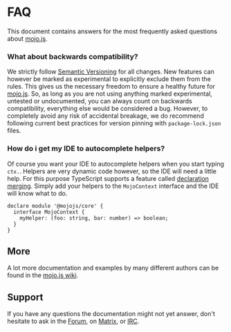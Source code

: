 
# FAQ

This document contains answers for the most frequently asked questions about [mojo.js](https://mojojs.org).

### What about backwards compatibility?

We strictly follow [Semantic Versioning](https://semver.org) for all changes. New features can however be marked as
experimental to explicitly exclude them from the rules. This gives us the necessary freedom to ensure a healthy future
for [mojo.js](https://mojojs.org). So, as long as you are not using anything marked experimental, untested or
undocumented, you can always count on backwards compatibility, everything else would be considered a bug. However, to
completely avoid any risk of accidental breakage, we do recommend following current best practices for version pinning
with `package-lock.json` files.

### How do i get my IDE to autocomplete helpers?

Of course you want your IDE to autocomplete helpers when you start typing `ctx.`. Helpers are very dynamic code
however, so the IDE will need a little help. For this purpose TypeScript supports a feature called
[declaration merging](https://www.typescriptlang.org/docs/handbook/declaration-merging.html). Simply add your helpers
to the `MojoContext` interface and the IDE will know what to do.

```
declare module '@mojojs/core' {
  interface MojoContext {
    myHelper: (foo: string, bar: number) => boolean;
  }
}
```

## More

A lot more documentation and examples by many different authors can be found in the
[mojo.js wiki](https://github.com/mojolicious/mojo.js/wiki).

## Support

If you have any questions the documentation might not yet answer, don't hesitate to ask in the
[Forum](https://github.com/mojolicious/mojo.js/discussions), on [Matrix](https://matrix.to/#/#mojo:matrix.org), or
[IRC](https://web.libera.chat/#mojo).
